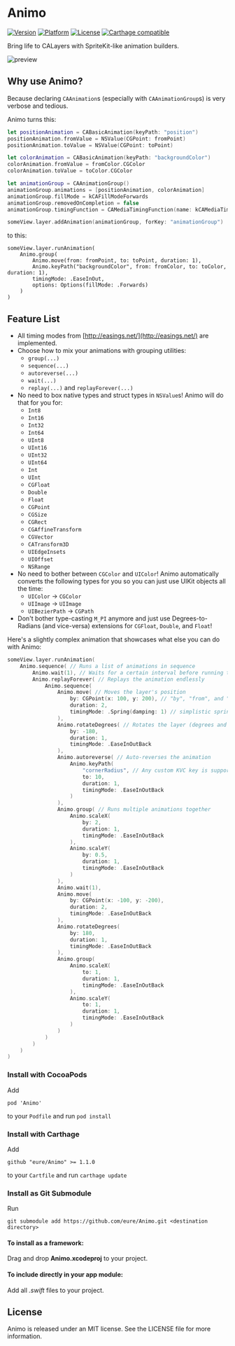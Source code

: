# Animo
[![Version](https://img.shields.io/cocoapods/v/Animo.svg?style=flat)](http://cocoadocs.org/docsets/Animo)
[![Platform](https://img.shields.io/cocoapods/p/Animo.svg?style=flat)](http://cocoadocs.org/docsets/Animo)
[![License](https://img.shields.io/cocoapods/l/Animo.svg?style=flat)](https://raw.githubusercontent.com/eure/Animo/master/LICENSE)
[![Carthage compatible](https://img.shields.io/badge/Carthage-compatible-4BC51D.svg?style=flat)](https://github.com/Carthage/Carthage)


Bring life to CALayers with SpriteKit-like animation builders.

![preview](https://cloud.githubusercontent.com/assets/3029684/11888561/1df51b40-a582-11e5-85c4-564a7f39ca08.gif)

## Why use Animo?
Because declaring `CAAnimation`s (especially with `CAAnimationGroup`s) is very verbose and tedious.

Animo turns this:
```swift
let positionAnimation = CABasicAnimation(keyPath: "position")
positionAnimation.fromValue = NSValue(CGPoint: fromPoint)
positionAnimation.toValue = NSValue(CGPoint: toPoint)

let colorAnimation = CABasicAnimation(keyPath: "backgroundColor")
colorAnimation.fromValue = fromColor.CGColor
colorAnimation.toValue = toColor.CGColor

let animationGroup = CAAnimationGroup()
animationGroup.animations = [positionAnimation, colorAnimation]
animationGroup.fillMode = kCAFillModeForwards
animationGroup.removedOnCompletion = false
animationGroup.timingFunction = CAMediaTimingFunction(name: kCAMediaTimingFunctionEaseInEaseOut)

someView.layer.addAnimation(animationGroup, forKey: "animationGroup")
```
to this:
```
someView.layer.runAnimation(
    Animo.group(
        Animo.move(from: fromPoint, to: toPoint, duration: 1),
        Animo.keyPath("backgroundColor", from: fromColor, to: toColor, duration: 1),
        timingMode: .EaseInOut,
        options: Options(fillMode: .Forwards)
    )
)
```

## Feature List
- All timing modes from [http://easings.net/](http://easings.net/) are implemented.
- Choose how to mix your animations with grouping utilities:
    - `group(...)`
    - `sequence(...)`
    - `autoreverse(...)`
    - `wait(...)`
    - `replay(...)` and `replayForever(...)`
- No need to box native types and struct types in `NSValue`s! Animo will do that for you for:
    - `Int8`
    - `Int16`
    - `Int32`
    - `Int64`
    - `UInt8`
    - `UInt16`
    - `UInt32`
    - `UInt64`
    - `Int`
    - `UInt`
    - `CGFloat`
    - `Double`
    - `Float`
    - `CGPoint`
    - `CGSize`
    - `CGRect`
    - `CGAffineTransform`
    - `CGVector`
    - `CATransform3D`
    - `UIEdgeInsets`
    - `UIOffset`
    - `NSRange`
- No need to bother between `CGColor` and `UIColor`! Animo automatically converts the following types for you so you can just use UIKit objects all the time:
    - `UIColor` → `CGColor`
    - `UIImage` → `UIImage`
    - `UIBezierPath` → `CGPath`
- Don't bother type-casting `M_PI` anymore and just use Degrees-to-Radians (and vice-versa) extensions for `CGFloat`, `Double`, and `Float`!

Here's a slightly complex animation that showcases what else you can do with Animo:
```swift
someView.layer.runAnimation(
    Animo.sequence( // Runs a list of animations in sequence
        Animo.wait(1), // Waits for a certain interval before running the next animation
        Animo.replayForever( // Replays the animation endlessly
            Animo.sequence(
                Animo.move( // Moves the layer's position
                    by: CGPoint(x: 100, y: 200), // "by", "from", and "to" arguments are supported
                    duration: 2,
                    timingMode: .Spring(damping: 1) // simplistic spring function that doesn't rely on physics
                ),
                Animo.rotateDegrees( // Rotates the layer (degrees and radians variants are supported)
                    by: -180,
                    duration: 1,
                    timingMode: .EaseInOutBack
                ),
                Animo.autoreverse( // Auto-reverses the animation
                    Animo.keyPath(
                        "cornerRadius", // Any custom KVC key is supported as well!
                        to: 10,
                        duration: 1,
                        timingMode: .EaseInOutBack
                    )
                ),
                Animo.group( // Runs multiple animations together
                    Animo.scaleX(
                        by: 2,
                        duration: 1,
                        timingMode: .EaseInOutBack
                    ),
                    Animo.scaleY(
                        by: 0.5,
                        duration: 1,
                        timingMode: .EaseInOutBack
                    )
                ),
                Animo.wait(1),
                Animo.move(
                    by: CGPoint(x: -100, y: -200),
                    duration: 2,
                    timingMode: .EaseInOutBack
                ),
                Animo.rotateDegrees(
                    by: 180,
                    duration: 1,
                    timingMode: .EaseInOutBack
                ),
                Animo.group(
                    Animo.scaleX(
                        to: 1,
                        duration: 1,
                        timingMode: .EaseInOutBack
                    ),
                    Animo.scaleY(
                        to: 1,
                        duration: 1,
                        timingMode: .EaseInOutBack
                    )
                )
            )
        )
    )
)
```

### Install with CocoaPods
Add
```
pod 'Animo'
```
to your `Podfile` and run `pod install`

### Install with Carthage
Add
```
github "eure/Animo" >= 1.1.0
```
to your `Cartfile` and run `carthage update`

### Install as Git Submodule
Run
```
git submodule add https://github.com/eure/Animo.git <destination directory>
```

#### To install as a framework:
Drag and drop **Animo.xcodeproj** to your project.

#### To include directly in your app module:
Add all *.swift* files to your project.


## License

Animo is released under an MIT license. See the LICENSE file for more information.
